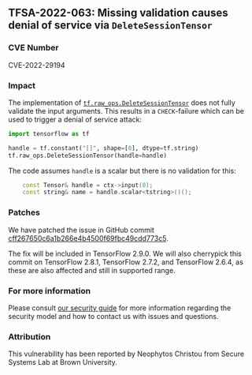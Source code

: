 ## TFSA-2022-063: Missing validation causes denial of service via `DeleteSessionTensor`

### CVE Number
CVE-2022-29194

### Impact
The implementation of [`tf.raw_ops.DeleteSessionTensor`](https://github.com/tensorflow/tensorflow/blob/f3b9bf4c3c0597563b289c0512e98d4ce81f886e/tensorflow/core/kernels/session_ops.cc#L128-L144) does not fully validate the input arguments. This results in a `CHECK`-failure which can be used to trigger a denial of service attack:

```python
import tensorflow as tf

handle = tf.constant("[]", shape=[0], dtype=tf.string)
tf.raw_ops.DeleteSessionTensor(handle=handle)
```

The code assumes `handle` is a scalar but there is no validation for this:

```cc
    const Tensor& handle = ctx->input(0);
    const string& name = handle.scalar<tstring>()();
```

### Patches
We have patched the issue in GitHub commit [cff267650c6a1b266e4b4500f69fbc49cdd773c5](https://github.com/tensorflow/tensorflow/commit/cff267650c6a1b266e4b4500f69fbc49cdd773c5).

The fix will be included in TensorFlow 2.9.0. We will also cherrypick this commit on TensorFlow 2.8.1, TensorFlow 2.7.2, and TensorFlow 2.6.4, as these are also affected and still in supported range.

### For more information
Please consult [our security guide](https://github.com/tensorflow/tensorflow/blob/master/SECURITY.md) for more information regarding the security model and how to contact us with issues and questions.

### Attribution
This vulnerability has been reported by Neophytos Christou from Secure Systems Lab at Brown University.
